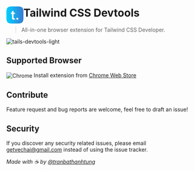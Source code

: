 # <img src="src/assets/img/logo.png" width="45" align="left" /> Tailwind CSS Devtools

> All-in-one browser extension for Tailwind CSS Developer.

<img width="1159" alt="tails-devtools-light" src="https://user-images.githubusercontent.com/84853682/173237887-752d17c9-bd1d-4928-af90-ffe7f5f172a9.png">

## Supported Browser

<img alt="Chrome" src="https://img.icons8.com/fluent/24/000000/chrome.png" align="center"/> Install extension from [Chrome Web Store]()

## Contribute

Feature request and bug reports are welcome, feel free to draft an issue!

## Security

If you discover any security related issues, please email getvechai@gmail.com instead of using the issue tracker.

_Made with ☕ by [@tranbathanhtung](https://twitter.com/TrnBThanhTng1)_
